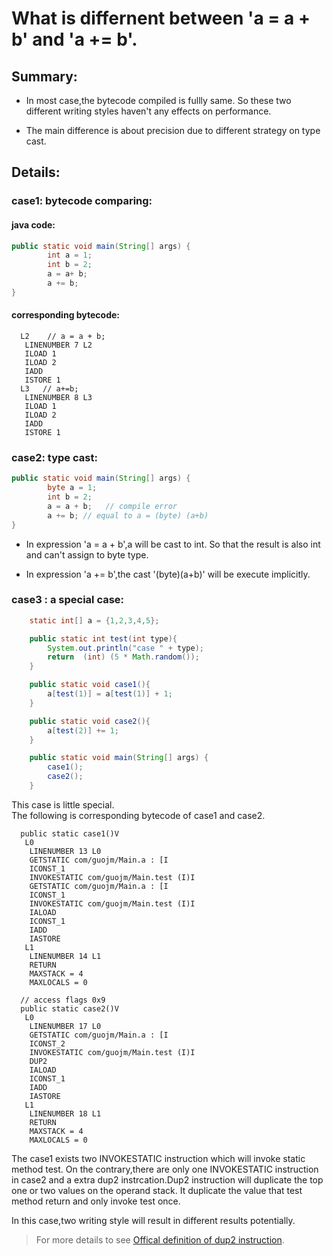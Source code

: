 # What is differnent between 'a = a + b' and 'a += b'. </br>

## Summary: </br>

- In most case,the bytecode compiled is fullly same. So these two different writing styles haven't any effects on performance.

- The main difference is about precision due to different strategy on type cast.

## Details: </br>

### case1: bytecode comparing: </br>

#### java code: </br>

```java
public static void main(String[] args) {
        int a = 1;
        int b = 2;
        a = a+ b;
        a += b;
}
```

#### corresponding bytecode: </br>

 ```bytecode
   L2    // a = a + b;
    LINENUMBER 7 L2
    ILOAD 1
    ILOAD 2
    IADD
    ISTORE 1
   L3   // a+=b;
    LINENUMBER 8 L3
    ILOAD 1
    ILOAD 2
    IADD
    ISTORE 1
 ```

### case2: type cast:</br>

``` java
public static void main(String[] args) {
        byte a = 1;
        int b = 2;
        a = a + b;   // compile error
        a += b; // equal to a = (byte) (a+b)
}
```

- In expression 'a = a + b',a will be cast to int. So that the result is also int and can't assign to byte type.

- In expression 'a += b',the cast '(byte)(a+b)' will be execute implicitly.

### case3 : a special case:</br>

```java
    static int[] a = {1,2,3,4,5};

    public static int test(int type){
        System.out.println("case " + type);
        return  (int) (5 * Math.random());
    }

    public static void case1(){
        a[test(1)] = a[test(1)] + 1;
    }

    public static void case2(){
        a[test(2)] += 1;
    }

    public static void main(String[] args) {
        case1();
        case2();
    }
```

This case is little special.</br>
The following is corresponding bytecode of case1 and case2.

```bytecode
  public static case1()V
   L0
    LINENUMBER 13 L0
    GETSTATIC com/guojm/Main.a : [I
    ICONST_1
    INVOKESTATIC com/guojm/Main.test (I)I
    GETSTATIC com/guojm/Main.a : [I
    ICONST_1
    INVOKESTATIC com/guojm/Main.test (I)I
    IALOAD
    ICONST_1
    IADD
    IASTORE
   L1
    LINENUMBER 14 L1
    RETURN
    MAXSTACK = 4
    MAXLOCALS = 0

  // access flags 0x9
  public static case2()V
   L0
    LINENUMBER 17 L0
    GETSTATIC com/guojm/Main.a : [I
    ICONST_2
    INVOKESTATIC com/guojm/Main.test (I)I
    DUP2
    IALOAD
    ICONST_1
    IADD
    IASTORE
   L1
    LINENUMBER 18 L1
    RETURN
    MAXSTACK = 4
    MAXLOCALS = 0
```

The case1 exists two INVOKESTATIC instruction which will invoke static method test. On the contrary,there are only one INVOKESTATIC instruction in case2 and a extra dup2 instrcation.Dup2 instruction will duplicate the top one or two values on the operand stack. It duplicate the value that test method return and only invoke test once.

In this case,two writing style will result in different results potentially.

> For more details to see [Offical definition of dup2 instruction](https://docs.oracle.com/javase/specs/jvms/se7/html/jvms-6.html#jvms-6.5.dup2 ).


